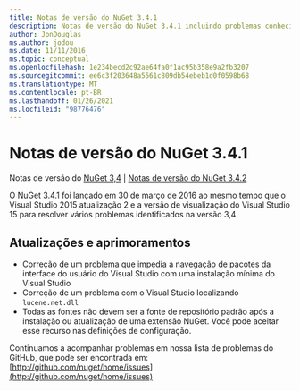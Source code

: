 ```yaml
---
title: Notas de versão do NuGet 3.4.1
description: Notas de versão do NuGet 3.4.1 incluindo problemas conhecidos, correções de bugs, recursos adicionados e DCRs.
author: JonDouglas
ms.author: jodou
ms.date: 11/11/2016
ms.topic: conceptual
ms.openlocfilehash: 1e234becd2c92ae64fa0f1ac95b358e9a2fb3207
ms.sourcegitcommit: ee6c3f203648a5561c809db54ebeb1d0f0598b68
ms.translationtype: MT
ms.contentlocale: pt-BR
ms.lasthandoff: 01/26/2021
ms.locfileid: "98776476"
---
```

# <a name="nuget-341-release-notes"></a>Notas de versão do NuGet 3.4.1

Notas de versão do [NuGet 3,4](../release-notes/nuget-3.4.md)  |  [Notas de versão do NuGet 3.4.2](../release-notes/nuget-3.4.2.md)

O NuGet 3.4.1 foi lançado em 30 de março de 2016 ao mesmo tempo que o Visual Studio 2015 atualização 2 e a versão de visualização do Visual Studio 15 para resolver vários problemas identificados na versão 3,4.

## <a name="updates-and-improvements"></a>Atualizações e aprimoramentos

* Correção de um problema que impedia a navegação de pacotes da interface do usuário do Visual Studio com uma instalação mínima do Visual Studio
* Correção de um problema com o Visual Studio localizando `lucene.net.dll`
* Todas as fontes não devem ser a fonte de repositório padrão após a instalação ou atualização de uma extensão NuGet.  Você pode aceitar esse recurso nas definições de configuração.

Continuamos a acompanhar problemas em nossa lista de problemas do GitHub, que pode ser encontrada em: [http://github.com/nuget/home/issues](http://github.com/nuget/home/issues)